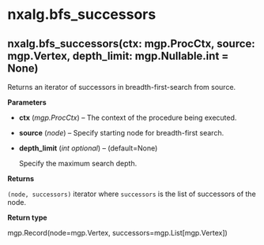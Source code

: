 # nxalg.bfs\_successors

## nxalg.bfs\_successors\(ctx: mgp.ProcCtx, source: mgp.Vertex, depth\_limit: mgp.Nullable.int = None\)

Returns an iterator of successors in breadth-first-search from source.

**Parameters**

* **ctx** \(_mgp.ProcCtx_\) – The context of the procedure being executed.
* **source** \(_node_\) – Specify starting node for breadth-first search.
* **depth\_limit** \(_int optional_\) – \(default=None\)

  Specify the maximum search depth.

**Returns**

`(node, successors)` iterator where `successors` is the list of successors of the node.

**Return type**

mgp.Record\(node=mgp.Vertex, successors=mgp.List\[mgp.Vertex\]\)

